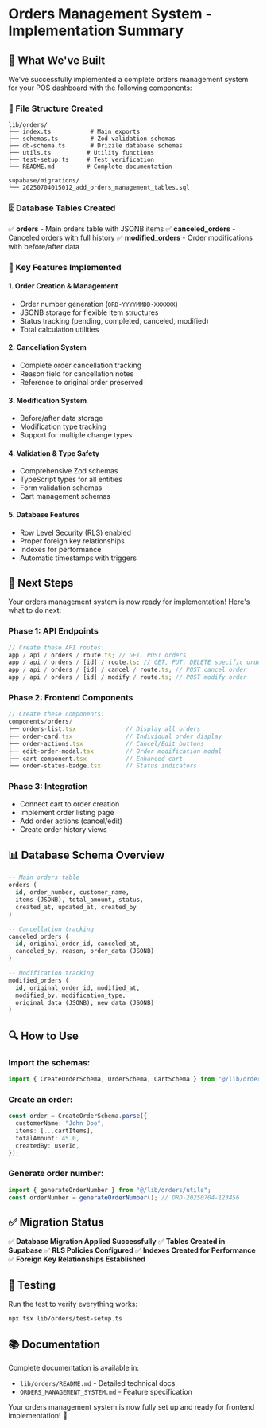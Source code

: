 # Orders Management System - Implementation Summary

## 🎯 What We've Built

We've successfully implemented a complete orders management system for your POS dashboard with the following components:

### 📁 File Structure Created

```
lib/orders/
├── index.ts           # Main exports
├── schemas.ts         # Zod validation schemas
├── db-schema.ts       # Drizzle database schemas
├── utils.ts          # Utility functions
├── test-setup.ts     # Test verification
└── README.md         # Complete documentation

supabase/migrations/
└── 20250704015012_add_orders_management_tables.sql
```

### 🗄️ Database Tables Created

✅ **orders** - Main orders table with JSONB items
✅ **canceled_orders** - Canceled orders with full history
✅ **modified_orders** - Order modifications with before/after data

### 🔧 Key Features Implemented

#### 1. **Order Creation & Management**

- Order number generation (`ORD-YYYYMMDD-XXXXXX`)
- JSONB storage for flexible item structures
- Status tracking (pending, completed, canceled, modified)
- Total calculation utilities

#### 2. **Cancellation System**

- Complete order cancellation tracking
- Reason field for cancellation notes
- Reference to original order preserved

#### 3. **Modification System**

- Before/after data storage
- Modification type tracking
- Support for multiple change types

#### 4. **Validation & Type Safety**

- Comprehensive Zod schemas
- TypeScript types for all entities
- Form validation schemas
- Cart management schemas

#### 5. **Database Features**

- Row Level Security (RLS) enabled
- Proper foreign key relationships
- Indexes for performance
- Automatic timestamps with triggers

## 🚀 Next Steps

Your orders management system is now ready for implementation! Here's what to do next:

### Phase 1: API Endpoints

```typescript
// Create these API routes:
app / api / orders / route.ts; // GET, POST orders
app / api / orders / [id] / route.ts; // GET, PUT, DELETE specific order
app / api / orders / [id] / cancel / route.ts; // POST cancel order
app / api / orders / [id] / modify / route.ts; // POST modify order
```

### Phase 2: Frontend Components

```typescript
// Create these components:
components/orders/
├── orders-list.tsx              // Display all orders
├── order-card.tsx               // Individual order display
├── order-actions.tsx            // Cancel/Edit buttons
├── edit-order-modal.tsx         // Order modification modal
├── cart-component.tsx           // Enhanced cart
└── order-status-badge.tsx       // Status indicators
```

### Phase 3: Integration

- Connect cart to order creation
- Implement order listing page
- Add order actions (cancel/edit)
- Create order history views

## 📊 Database Schema Overview

```sql
-- Main orders table
orders (
  id, order_number, customer_name,
  items (JSONB), total_amount, status,
  created_at, updated_at, created_by
)

-- Cancellation tracking
canceled_orders (
  id, original_order_id, canceled_at,
  canceled_by, reason, order_data (JSONB)
)

-- Modification tracking
modified_orders (
  id, original_order_id, modified_at,
  modified_by, modification_type,
  original_data (JSONB), new_data (JSONB)
)
```

## 🔍 How to Use

### Import the schemas:

```typescript
import { CreateOrderSchema, OrderSchema, CartSchema } from "@/lib/orders";
```

### Create an order:

```typescript
const order = CreateOrderSchema.parse({
  customerName: "John Doe",
  items: [...cartItems],
  totalAmount: 45.0,
  createdBy: userId,
});
```

### Generate order number:

```typescript
import { generateOrderNumber } from "@/lib/orders/utils";
const orderNumber = generateOrderNumber(); // ORD-20250704-123456
```

## ✅ Migration Status

✅ **Database Migration Applied Successfully**
✅ **Tables Created in Supabase**
✅ **RLS Policies Configured**
✅ **Indexes Created for Performance**
✅ **Foreign Key Relationships Established**

## 🧪 Testing

Run the test to verify everything works:

```bash
npx tsx lib/orders/test-setup.ts
```

## 📚 Documentation

Complete documentation is available in:

- `lib/orders/README.md` - Detailed technical docs
- `ORDERS_MANAGEMENT_SYSTEM.md` - Feature specification

Your orders management system is now fully set up and ready for frontend implementation! 🎉
